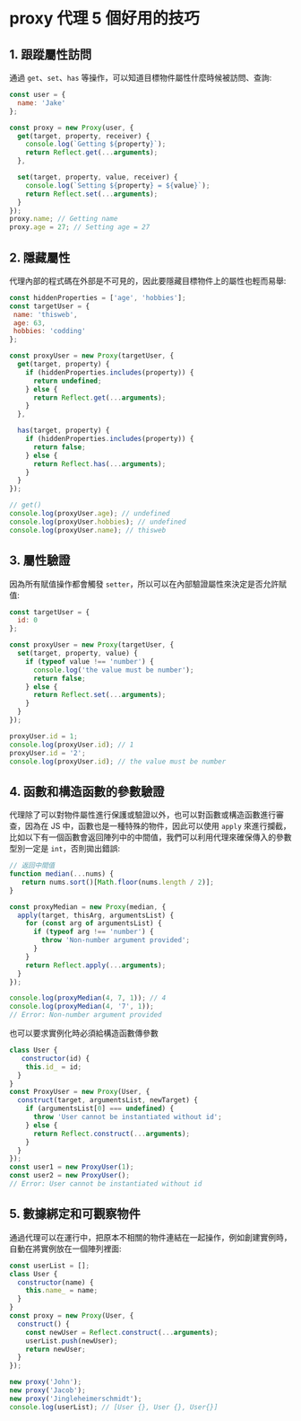 # proxy 代理 5 個好用的技巧

## 1. 跟蹤屬性訪問
通過 `get`、`set`、`has` 等操作，可以知道目標物件屬性什麼時候被訪問、查詢:

```js
const user = { 
  name: 'Jake' 
}; 

const proxy = new Proxy(user, { 
  get(target, property, receiver) { 
    console.log(`Getting ${property}`); 
    return Reflect.get(...arguments); 
  }, 

  set(target, property, value, receiver) { 
    console.log(`Setting ${property} = ${value}`); 
    return Reflect.set(...arguments); 
  } 
}); 
proxy.name; // Getting name 
proxy.age = 27; // Setting age = 27
```

## 2. 隱藏屬性
代理內部的程式碼在外部是不可見的，因此要隱藏目標物件上的屬性也輕而易舉:

```js
const hiddenProperties = ['age', 'hobbies']; 
const targetUser = { 
 name: 'thisweb', 
 age: 63, 
 hobbies: 'codding' 
}; 

const proxyUser = new Proxy(targetUser, { 
  get(target, property) { 
    if (hiddenProperties.includes(property)) { 
      return undefined; 
    } else { 
      return Reflect.get(...arguments); 
    } 
  },

  has(target, property) {
    if (hiddenProperties.includes(property)) { 
      return false; 
    } else { 
      return Reflect.has(...arguments); 
    } 
  } 
}); 

// get() 
console.log(proxyUser.age); // undefined 
console.log(proxyUser.hobbies); // undefined 
console.log(proxyUser.name); // thisweb 

```

## 3. 屬性驗證
因為所有賦值操作都會觸發 `setter`，所以可以在內部驗證屬性來決定是否允許賦值:

```js
const targetUser = { 
  id: 0 
}; 

const proxyUser = new Proxy(targetUser, { 
  set(target, property, value) { 
    if (typeof value !== 'number') {
      console.log('the value must be number');
      return false; 
    } else { 
      return Reflect.set(...arguments); 
    } 
  } 
}); 

proxyUser.id = 1; 
console.log(proxyUser.id); // 1 
proxyUser.id = '2'; 
console.log(proxyUser.id); // the value must be number 
```

## 4. 函數和構造函數的參數驗證
代理除了可以對物件屬性進行保護或驗證以外，也可以對函數或構造函數進行審查，因為在 JS 中，函數也是一種特殊的物件，因此可以使用 `apply` 來進行攔截，比如以下有一個函數會返回陣列中的中間值，我們可以利用代理來確保傳入的參數型別一定是 `int`，否則拋出錯誤: 

```js
// 返回中間值
function median(...nums) { 
   return nums.sort()[Math.floor(nums.length / 2)]; 
} 

const proxyMedian = new Proxy(median, { 
  apply(target, thisArg, argumentsList) { 
    for (const arg of argumentsList) { 
      if (typeof arg !== 'number') { 
        throw 'Non-number argument provided'; 
      } 
    } 
    return Reflect.apply(...arguments); 
  } 
}); 

console.log(proxyMedian(4, 7, 1)); // 4 
console.log(proxyMedian(4, '7', 1)); 
// Error: Non-number argument provided 
```

也可以要求實例化時必須給構造函數傳參數
```js
class User { 
   constructor(id) { 
    this.id_ = id; 
  } 
} 
const ProxyUser = new Proxy(User, { 
  construct(target, argumentsList, newTarget) { 
    if (argumentsList[0] === undefined) { 
      throw 'User cannot be instantiated without id'; 
    } else { 
      return Reflect.construct(...arguments); 
    } 
  } 
}); 
const user1 = new ProxyUser(1); 
const user2 = new ProxyUser(); 
// Error: User cannot be instantiated without id 
```

## 5. 數據綁定和可觀察物件
通過代理可以在運行中，把原本不相關的物件連結在一起操作，例如創建實例時，自動在將實例放在一個陣列裡面: 
```js
const userList = []; 
class User { 
  constructor(name) { 
    this.name_ = name; 
  } 
} 
const proxy = new Proxy(User, { 
  construct() { 
    const newUser = Reflect.construct(...arguments); 
    userList.push(newUser); 
    return newUser; 
  } 
}); 

new proxy('John'); 
new proxy('Jacob'); 
new proxy('Jingleheimerschmidt'); 
console.log(userList); // [User {}, User {}, User{}]
```